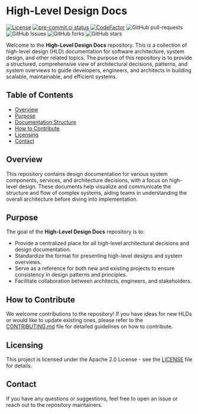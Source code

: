 # High-Level Design Docs

[![License](https://img.shields.io/badge/License-Apache_2.0-blue.svg)](https://img.shields.io/github/license/gvatsal60/high-level-design-docs)
[![pre-commit.ci status](https://results.pre-commit.ci/badge/github/gvatsal60/high-level-design-docs/master.svg)](https://results.pre-commit.ci/latest/github/gvatsal60/high-level-design-docs/HEAD)
[![CodeFactor](https://www.codefactor.io/repository/github/gvatsal60/high-level-design-docs/badge)](https://www.codefactor.io/repository/github/gvatsal60/high-level-design-docs)
![GitHub pull-requests](https://img.shields.io/github/issues-pr/gvatsal60/high-level-design-docs)
![GitHub Issues](https://img.shields.io/github/issues/gvatsal60/high-level-design-docs)
![GitHub forks](https://img.shields.io/github/forks/gvatsal60/high-level-design-docs)
![GitHub stars](https://img.shields.io/github/stars/gvatsal60/high-level-design-docs)

Welcome to the **High-Level Design Docs** repository.
This is a collection of high-level design (HLD) documentation for software architecture,
system design, and other related topics. The purpose of this repository is to provide a
structured, comprehensive view of architectural decisions, patterns, and system overviews
to guide developers, engineers, and architects in building scalable, maintainable, and efficient systems.

## Table of Contents

- [Overview](#overview)
- [Purpose](#purpose)
- [Documentation Structure](#documentation-structure)
- [How to Contribute](#how-to-contribute)
- [Licensing](#licensing)
- [Contact](#contact)

## Overview

This repository contains design documentation for various system components, services,
and architecture decisions, with a focus on high-level design. These documents help visualize
and communicate the structure and flow of complex systems, aiding teams in understanding
the overall architecture before diving into implementation.

## Purpose

The goal of the **High-Level Design Docs** repository is to:

- Provide a centralized place for all high-level architectural decisions and design documentation.
- Standardize the format for presenting high-level designs and system overviews.
- Serve as a reference for both new and existing projects to ensure consistency in design patterns and principles.
- Facilitate collaboration between architects, engineers, and stakeholders.


## How to Contribute

We welcome contributions to the repository!
If you have ideas for new HLDs or would like to update existing ones, please refer to the
[CONTRIBUTING.md](https://github.com/gvatsal60/high-level-design-docs/blob/master/CONTRIBUTING.md)
file for detailed guidelines on how to contribute.

## Licensing

This project is licensed under the Apache 2.0 License - see the
[LICENSE](https://github.com/gvatsal60/high-level-design-docs/blob/HEAD/LICENSE) file for details.

## Contact

If you have any questions or suggestions, feel free to open an issue or reach out to the repository maintainers.
